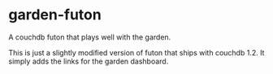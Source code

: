 garden-futon
============

A couchdb futon that plays well with the garden.

This is just a slightly modified version of futon that ships with couchdb 1.2. It simply adds the links for the garden dashboard.
